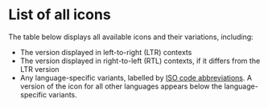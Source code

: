 <script setup>
import AllIcons from './AllIcons.vue';
</script>

# List of all icons
The table below displays all available icons and their variations, including:
- The version displayed in left-to-right (LTR) contexts
- The version displayed in right-to-left (RTL) contexts, if it differs from the LTR version
- Any language-specific variants, labelled by
  [ISO code abbreviations](https://en.wikipedia.org/wiki/List_of_ISO_639-1_codes).
  A version of the icon for all other languages appears below the language-specific variants.

<AllIcons />